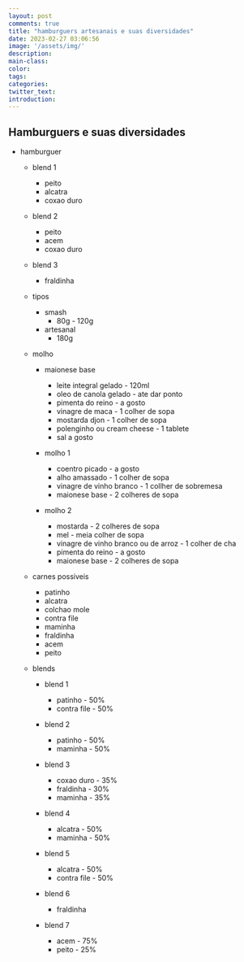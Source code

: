 ```yaml
---
layout: post
comments: true
title: "hamburguers artesanais e suas diversidades"
date: 2023-02-27 03:06:56
image: '/assets/img/'
description:
main-class:
color:
tags:
categories:
twitter_text:
introduction:
---
```


## Hamburguers e suas diversidades

- hamburguer
    - blend 1
        - peito
        - alcatra
        - coxao duro
    - blend 2
        - peito
        - acem
        - coxao duro 
    - blend 3
        - fraldinha       
        
    - tipos
        - smash
            - 80g - 120g
        - artesanal
            - 180g
    - molho
        - maionese base
            - leite integral gelado - 120ml
            - oleo de canola gelado - ate dar ponto
            - pimenta do reino - a gosto
            - vinagre de maca - 1 colher de sopa
            - mostarda djon - 1 colher de sopa
            - polenginho ou cream cheese - 1 tablete
            - sal a gosto
        
        - molho 1
            - coentro picado - a gosto
            - alho amassado - 1 colher de sopa
            - vinagre de vinho branco - 1 collher de sobremesa
            - maionese base - 2 colheres de sopa

        - molho 2
            - mostarda - 2 colheres de sopa
            - mel - meia colher de sopa
            - vinagre de vinho branco ou de arroz - 1 colher de cha
            - pimenta do reino - a gosto
            - maionese base - 2 colheres de sopa

    - carnes possiveis
        - patinho
        - alcatra
        - colchao mole
        - contra file
        - maminha
        - fraldinha
        - acem 
        - peito

    - blends
        - blend 1
            - patinho - 50%
            - contra file - 50%

        - blend 2
            - patinho - 50%
            - maminha - 50%

        - blend 3
            - coxao duro - 35%
            - fraldinha - 30%
            - maminha - 35%

        - blend 4
            - alcatra - 50%
            - maminha - 50%

        - blend 5
            - alcatra - 50%
            - contra file - 50%

        - blend 6 
            - fraldinha
        
        - blend 7
            - acem - 75%
            - peito - 25%